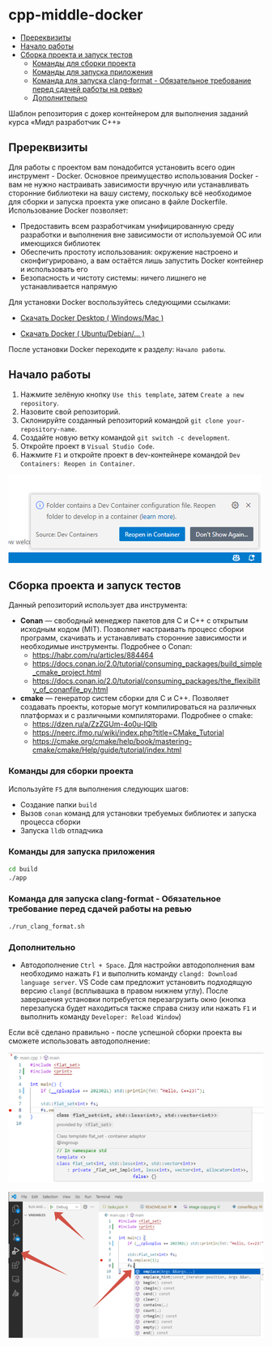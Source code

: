 # cpp-middle-docker <!-- omit in toc -->

- [Пререквизиты](#пререквизиты)
- [Начало работы](#начало-работы)
- [Сборка проекта и запуск тестов](#сборка-проекта-и-запуск-тестов)
  - [Команды для сборки проекта](#команды-для-сборки-проекта)
  - [Команды для запуска приложения](#команды-для-запуска-приложения)
  - [Команда для запуска clang-format - Обязательное требование перед сдачей работы на ревью](#команда-для-запуска-clang-format---обязательное-требование-перед-сдачей-работы-на-ревью)
  - [Дополнительно](#дополнительно)


Шаблон репозитория с докер контейнером для выполнения заданий курса «Мидл разработчик С++»

## Пререквизиты

Для работы с проектом вам понадобится установить всего один инструмент - Docker.
Основное преимущество использования Docker - вам не нужно настраивать зависимости вручную или устанавливать сторонние библиотеки на вашу систему, поскольку всё необходимое для сборки и запуска проекта уже описано в файле Dockerfile. Использование Docker позволяет:

- Предоставить всем разработчикам унифицированную среду разработки и выполнения вне зависимости от используемой ОС или имеющихся библиотек
- Обеспечить простоту использования: окружение настроено и сконфигурировано, а вам остаётся лишь запустить Docker контейнер и использовать его
- Безопасность и чистоту системы: ничего лишнего не устанавливается напрямую


Для установки Docker воспользуйтесь следующими ссылками:

- [Скачать Docker Desktop ( Windows/Mac )](https://www.docker.com/products/docker-desktop/)

- [Скачать Docker ( Ubuntu/Debian/... )](https://docs.docker.com/engine/install/)

После установки Docker переходите к разделу: `Начало работы`.

## Начало работы

1. Нажмите зелёную кнопку `Use this template`, затем `Create a new repository`.
2. Назовите свой репозиторий.
3. Склонируйте созданный репозиторий командой `git clone your-repository-name`.
4. Создайте новую ветку командой `git switch -c development`.
5. Откройте проект в `Visual Studio Code`.
6. Нажмите `F1` и откройте проект в dev-контейнере командой `Dev Containers: Reopen in Container`.


![Скриншот 1](misc/image_3.png)

## Сборка проекта и запуск тестов

Данный репозиторий использует два инструмента:

- **Conan** — свободный менеджер пакетов для C и C++ с открытым исходным кодом (MIT). Позволяет настраивать процесс сборки программ, скачивать и устанавливать сторонние зависимости и необходимые инструменты. Подробнее о Conan:
  - https://habr.com/ru/articles/884464
  - https://docs.conan.io/2.0/tutorial/consuming_packages/build_simple_cmake_project.html
  - https://docs.conan.io/2.0/tutorial/consuming_packages/the_flexibility_of_conanfile_py.html
- **cmake** — генератор систем сборки для C и C++. Позволяет создавать проекты, которые могут компилироваться на различных платформах и с различными компиляторами. Подробнее о cmake:
  - https://dzen.ru/a/ZzZGUm-4o0u-IQlb
  - https://neerc.ifmo.ru/wiki/index.php?title=CMake_Tutorial
  - https://cmake.org/cmake/help/book/mastering-cmake/cmake/Help/guide/tutorial/index.html

### Команды для сборки проекта

Используйте `F5` для выполнения следующих шагов:
- Создание папки `build`
- Вызов `conan` команд для установки требуемых библиотек и запуска процесса сборки
- Запуска `lldb` отладчика

### Команды для запуска приложения

```bash
cd build
./app 
```

### Команда для запуска clang-format - Обязательное требование перед сдачей работы на ревью

```bash
./run_clang_format.sh
```

### Дополнительно

- Автодополнение `Ctrl + Space`. Для настройки автодополнения вам необходимо нажать `F1` и выполнить команду `clangd: Download language server`. VS Code сам предложит установить подходящую версию `clangd` (всплывашка в правом нижнем углу). После завершения установки потребуется перезагрузить окно (кнопка перезапуска будет находиться также справа снизу или нажать `F1` и выполнить команду `Developer: Reload Window`)

Если всё сделано правильно - после успешной сборки проекта вы сможете использовать автодополнение:

![Скриншот 2](misc/image_1.png)

![Скриншот 3](misc/image_2.png)
